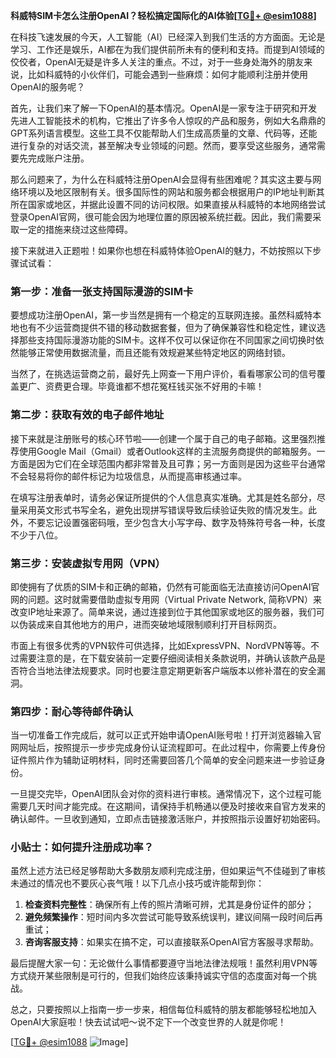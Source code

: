 **科威特SIM卡怎么注册OpenAI？轻松搞定国际化的AI体验[[TG💪+ @esim1088](https://t.me/s/esim1088)]**

在科技飞速发展的今天，人工智能（AI）已经深入到我们生活的方方面面。无论是学习、工作还是娱乐，AI都在为我们提供前所未有的便利和支持。而提到AI领域的佼佼者，OpenAI无疑是许多人关注的重点。不过，对于一些身处海外的朋友来说，比如科威特的小伙伴们，可能会遇到一些麻烦：如何才能顺利注册并使用OpenAI的服务呢？

首先，让我们来了解一下OpenAI的基本情况。OpenAI是一家专注于研究和开发先进人工智能技术的机构，它推出了许多令人惊叹的产品和服务，例如大名鼎鼎的GPT系列语言模型。这些工具不仅能帮助人们生成高质量的文章、代码等，还能进行复杂的对话交流，甚至解决专业领域的问题。然而，要享受这些服务，通常需要先完成账户注册。

那么问题来了，为什么在科威特注册OpenAI会显得有些困难呢？其实这主要与网络环境以及地区限制有关。很多国际性的网站和服务都会根据用户的IP地址判断其所在国家或地区，并据此设置不同的访问权限。如果直接从科威特的本地网络尝试登录OpenAI官网，很可能会因为地理位置的原因被系统拦截。因此，我们需要采取一定的措施来绕过这些障碍。

接下来就进入正题啦！如果你也想在科威特体验OpenAI的魅力，不妨按照以下步骤试试看：

### 第一步：准备一张支持国际漫游的SIM卡

要想成功注册OpenAI，第一步当然是拥有一个稳定的互联网连接。虽然科威特本地也有不少运营商提供不错的移动数据套餐，但为了确保兼容性和稳定性，建议选择那些支持国际漫游功能的SIM卡。这样不仅可以保证你在不同国家之间切换时依然能够正常使用数据流量，而且还能有效规避某些特定地区的网络封锁。

当然了，在挑选运营商之前，最好先上网查一下用户评价，看看哪家公司的信号覆盖更广、资费更合理。毕竟谁都不想花冤枉钱买张不好用的卡嘛！

### 第二步：获取有效的电子邮件地址

接下来就是注册账号的核心环节啦——创建一个属于自己的电子邮箱。这里强烈推荐使用Google Mail（Gmail）或者Outlook这样的主流服务商提供的邮箱服务。一方面是因为它们在全球范围内都非常普及且可靠；另一方面则是因为这些平台通常不会轻易将你的邮件标记为垃圾信息，从而提高审核通过率。

在填写注册表单时，请务必保证所提供的个人信息真实准确。尤其是姓名部分，尽量采用英文形式书写全名，避免出现拼写错误导致后续验证失败的情况发生。此外，不要忘记设置强密码哦，至少包含大小写字母、数字及特殊符号各一种，长度不少于八位。

### 第三步：安装虚拟专用网（VPN）

即使拥有了优质的SIM卡和正确的邮箱，仍然有可能面临无法直接访问OpenAI官网的问题。这时就需要借助虚拟专用网（Virtual Private Network, 简称VPN）来改变IP地址来源了。简单来说，通过连接到位于其他国家或地区的服务器，我们可以伪装成来自其他地方的用户，进而突破地域限制顺利打开目标网页。

市面上有很多优秀的VPN软件可供选择，比如ExpressVPN、NordVPN等等。不过需要注意的是，在下载安装前一定要仔细阅读相关条款说明，并确认该款产品是否符合当地法律法规要求。同时也要注意定期更新客户端版本以修补潜在的安全漏洞。

### 第四步：耐心等待邮件确认

当一切准备工作完成后，就可以正式开始申请OpenAI账号啦！打开浏览器输入官网网址后，按照提示一步步完成身份认证流程即可。在此过程中，你需要上传身份证件照片作为辅助证明材料，同时还需要回答几个简单的安全问题来进一步验证身份。

一旦提交完毕，OpenAI团队会对你的资料进行审核。通常情况下，这个过程可能需要几天时间才能完成。在这期间，请保持手机畅通以便及时接收来自官方发来的确认邮件。一旦收到通知，立即点击链接激活账户，并按照指示设置好初始密码。

### 小贴士：如何提升注册成功率？

虽然上述方法已经足够帮助大多数朋友顺利完成注册，但如果运气不佳碰到了审核未通过的情况也不要灰心丧气哦！以下几点小技巧或许能帮到你：

1. **检查资料完整性**：确保所有上传的照片清晰可辨，尤其是身份证件的部分；
2. **避免频繁操作**：短时间内多次尝试可能导致系统误判，建议间隔一段时间后再重试；
3. **咨询客服支持**：如果实在搞不定，可以直接联系OpenAI官方客服寻求帮助。

最后提醒大家一句：无论做什么事情都要遵守当地法律法规哦！虽然利用VPN等方式绕开某些限制是可行的，但我们始终应该秉持诚实守信的态度面对每一个挑战。

总之，只要按照以上指南一步一步来，相信每位科威特的朋友都能够轻松地加入OpenAI大家庭啦！快去试试吧～说不定下一个改变世界的人就是你呢！

[[TG💪+ @esim1088](https://t.me/s/esim1088) ![Image](https://i.postimg.cc/4NQfJmqS/Snipaste-2025-05-13-00-14-12.png)]